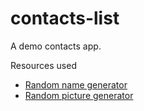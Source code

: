 # contacts-list

 
A demo contacts app.

Resources used

* [Random name generator](https://catonmat.net/tools/generate-random-names)
* [Random picture generator](https://picsum.photos/)
